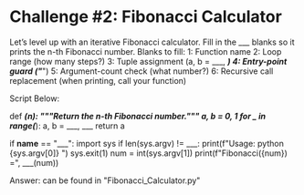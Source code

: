 # Challenge #2: Fibonacci Calculator
Let’s level up with an iterative Fibonacci calculator. 
Fill in the ___ blanks so it prints the n-th Fibonacci number.
Blanks to fill:
    1: Function name
    2: Loop range (how many steps?)
    3: Tuple assignment (a, b = ___, ___)
    4: Entry-point guard ("___")
    5: Argument-count check (what number?)
    6: Recursive call replacement (when printing, call your function)

Script Below:

def ___(n):
    """Return the n-th Fibonacci number."""
    a, b = 0, 1
    for _ in range(___):
        a, b = ___, ___
    return a

if __name__ == "___":
    import sys
    if len(sys.argv) != ___:
        print(f"Usage: python {sys.argv[0]} <non-negative-integer>")
        sys.exit(1)
    num = int(sys.argv[1])
    print(f"Fibonacci({num}) =", ___(num))


Answer: can be found in "Fibonacci_Calculator.py"